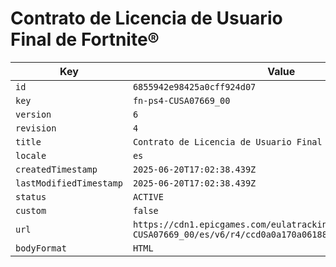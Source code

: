 # Contrato de Licencia de Usuario Final de Fortnite®

| Key | Value |
| --- | ----- |
| `id` | `6855942e98425a0cff924d07` |
| `key` | `fn-ps4-CUSA07669_00` |
| `version` | `6` |
| `revision` | `4` |
| `title` | `Contrato de Licencia de Usuario Final de Fortnite®` |
| `locale` | `es` |
| `createdTimestamp` | `2025-06-20T17:02:38.439Z` |
| `lastModifiedTimestamp` | `2025-06-20T17:02:38.439Z` |
| `status` | `ACTIVE` |
| `custom` | `false` |
| `url` | `https://cdn1.epicgames.com/eulatracking-download/fn-ps4-CUSA07669_00/es/v6/r4/ccd0a0a170a06188b26e362b1b036aff.pdf` |
| `bodyFormat` | `HTML` |
